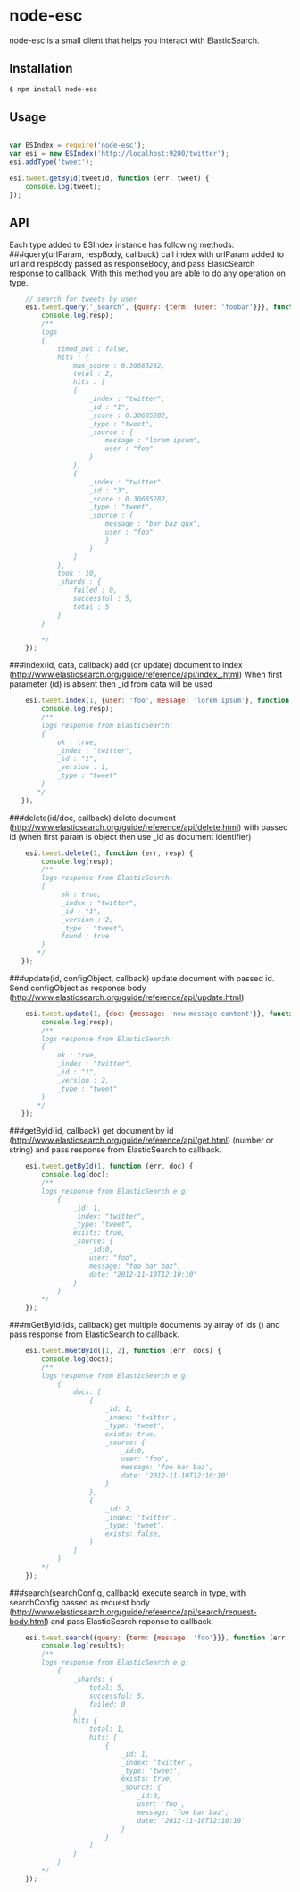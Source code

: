 # node-esc
node-esc is a small client that helps you interact with ElasticSearch.

## Installation

```sh
$ npm install node-esc
```

## Usage
```javascript

var ESIndex = require('node-esc');
var esi = new ESIndex('http://localhost:9200/twitter');
esi.addType('tweet');

esi.tweet.getById(tweetId, function (err, tweet) {
    console.log(tweet);
});
```

## API
Each type added to ESIndex instance has following methods:
###query(urlParam, respBody, callback)
call index with urlParam added to url and respBody passed as responseBody, and pass ElasicSearch response to callback.
With this method you are able to do any operation on type.
```javascript
    // search for tweets by user
    esi.tweet.query('_search', {query: {term: {user: 'foobar'}}}, function (err, resp) {
        console.log(resp);
        /**
        logs
        {
            timed_out : false,
            hits : {
                max_score : 0.30685282,
                total : 2,
                hits : [
                {
                    _index : "twitter",
                    _id : "1",
                    _score : 0.30685282,
                    _type : "tweet",
                    _source : {
                        message : "lorem ipsum",
                        user : "foo"
                    }
                },
                {
                    _index : "twitter",
                    _id : "3",
                    _score : 0.30685282,
                    _type : "tweet",
                    _source : {
                        message : "bar baz qux",
                        user : "foo"
                        }
                    }
                ]
            },
            took : 10,
            _shards : {
                failed : 0,
                successful : 5,
                total : 5
            }
        }

        */
    });
```

###index(id, data, callback)
add (or update) document to index (http://www.elasticsearch.org/guide/reference/api/index_.html)
When first parameter (id) is absent then _id from data will be used
```javascript
    esi.tweet.index(1, {user: 'foo', message: 'lorem ipsum'}, function (err, resp) {
        console.log(resp);
        /**
        logs response from ElasticSearch:
        {
            ok : true,
            _index : "twitter",
            _id : "1",
            _version : 1,
            _type : "tweet"
        }
       */
   });
```

###delete(id/doc, callback)
delete document (http://www.elasticsearch.org/guide/reference/api/delete.html) with passed id (when first param is object then use _id as document identifier)
```javascript
    esi.tweet.delete(1, function (err, resp) {
        console.log(resp);
        /**
        logs response from ElasticSearch:
        {
             ok : true,
             _index : "twitter",
             _id : "1",
             _version : 2,
             _type : "tweet",
             found : true
        }
       */
   });
```

###update(id, configObject, callback)
update document with passed id. Send configObject as response body (http://www.elasticsearch.org/guide/reference/api/update.html)
```javascript
    esi.tweet.update(1, {doc: {message: 'new message content'}}, function (err, resp) {
        console.log(resp);
        /**
        logs response from ElasticSearch:
        {
            ok : true,
            _index : "twitter",
            _id : "1",
            _version : 2,
            _type : "tweet"
        }
       */
   });
```

###getById(id, callback)
get document by id (http://www.elasticsearch.org/guide/reference/api/get.html) (number or string) and pass response from ElasticSearch to callback.
```javascript
    esi.tweet.getById(1, function (err, doc) {
        console.log(doc);
        /**
        logs response from ElasticSearch e.g:
            {
                _id: 1,
                _index: "twitter",
                _type: "tweet",
                exists: true,
                _source: {
                    _id:0,
                    user: "foo",
                    message: "foo bar baz",
                    date: "2012-11-10T12:10:10"
                }
            }
        */
    });
```

###mGetById(ids, callback)
get multiple documents by array of ids () and pass response from ElasticSearch to callback.
```javascript
    esi.tweet.mGetById([1, 2], function (err, docs) {
        console.log(docs);
        /**
        logs response from ElasticSearch e.g:
            {
                docs: [
                    {
                        _id: 1,
                        _index: 'twitter',
                        _type: 'tweet',
                        exists: true,
                        _source: {
                            _id:0,
                            user: 'foo',
                            message: 'foo bar baz',
                            date: '2012-11-10T12:10:10'
                        }
                    },
                    {
                        _id: 2,
                        _index: 'twitter',
                        _type: 'tweet',
                        exists: false,
                    }
                ]
            }
        */
    });
```

###search(searchConfig, callback)
execute search in type, with searchConfig passed as request body (http://www.elasticsearch.org/guide/reference/api/search/request-body.html) and pass ElasticSearch reponse to callback.
```javascript
    esi.tweet.search({query: {term: {message: 'foo'}}}, function (err, results) {
        console.log(results);
        /**
        logs response from ElasticSearch e.g:
            {
                _shards: {
                    total: 5,
                    successful: 5,
                    failed: 0
                },
                hits {
                    total: 1,
                    hits: [
                        {
                            _id: 1,
                            _index: 'twitter',
                            _type: 'tweet',
                            exists: true,
                            _source: {
                                _id:0,
                                user: 'foo',
                                message: 'foo bar baz',
                                date: '2012-11-10T12:10:10'
                            }
                        }
                    ]
                }
            }
        */
    });
```

